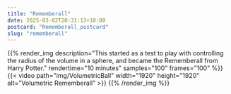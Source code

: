 ```yaml
---
title: "Rememberall"
date: 2025-03-02T20:31:13+10:00
postcard: "Rememberall_postcard"
slug: "rememberall"
---
```


{{% render_img
  description="This started as a test to play with controlling the radius of the volume in a sphere, and became the Rememberall from Harry Potter."
  rendertime="10 minutes"
  samples="100"
  frames="100"
%}}
{{< video path="img/VolumetricBall" width="1920" height="1920" alt="Volumetric Rememberall" >}}
{{% /render_img %}}